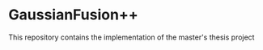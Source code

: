# GaussianFusion++ <!-- omit in toc --> 
This repository contains the implementation of the master's thesis project 

